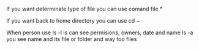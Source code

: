 If you want determinate type of file you can use comand file *

If you want back to home directory you can use cd ~

When person use ls -l is can see permisions, owners, date and name
ls -a you see name and its file or folder and way too files


